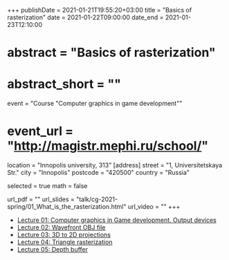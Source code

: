 +++
publishDate = 2021-01-21T19:55:20+03:00
title = "Basics of rasterization"
date = 2021-01-22T09:00:00
date_end = 2021-01-23T12:10:00
# abstract = "Basics of rasterization"
# abstract_short = ""
event = "Course \"Computer graphics in game development\""
# event_url = "http://magistr.mephi.ru/school/"
location = "Innopolis university, 313"
[address]
  street = "1, Universitetskaya Str."
  city = "Innopolis"
  postcode = "420500"
  country = "Russia"

selected = true
math = false

url_pdf = ""
url_slides = "talk/cg-2021-spring/01_What_is_the_rasterization.html"
url_video = ""
+++

- [Lecture 01: Computer graphics in Game development. Output devices](https://djbelyak.ru/talk/cg-2021-spring/01_What_is_the_rasterization.html)
- [Lecture 02: Wavefront OBJ file](https://djbelyak.ru/talk/cg-2021-spring/02_Wavefront_OBJ_file.html)
- [Lecture 03: 3D to 2D projections](https://djbelyak.ru/talk/cg-2021-spring/03_3D_to_2D_projections.html)
- [Lecture 04: Triangle rasterization](https://djbelyak.ru/talk/cg-2021-spring/04_Triangle_rasterization.html)
- [Lecture 05: Depth buffer](https://djbelyak.ru/talk/cg-2021-spring/05_Depth_buffer.html)
